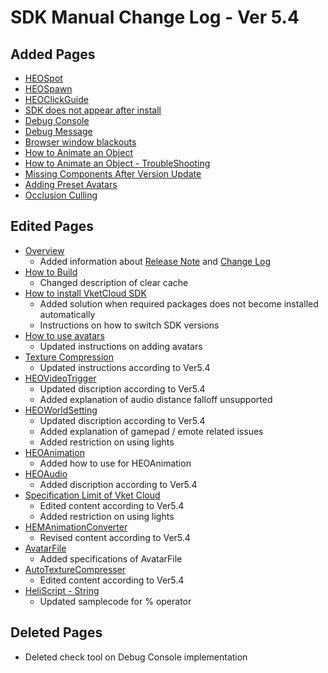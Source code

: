# SDK Manual Change Log - Ver 5.4

## Added Pages

- [HEOSpot](https://vrhikky.github.io/VketCloudSDK_Documents/5.4/en/HEOComponents/HEOSpot.html)
- [HEOSpawn](https://vrhikky.github.io/VketCloudSDK_Documents/5.4/en/HEOComponents/HEOSpawn.html)
- [HEOClickGuide](https://vrhikky.github.io/VketCloudSDK_Documents/5.4/en/HEOComponents/HEOClickGuide.html)
- [SDK does not appear after install](https://vrhikky.github.io/VketCloudSDK_Documents/5.4/en/troubleshooting/InstallingDeeplink.html)
- [Debug Console](https://vrhikky.github.io/VketCloudSDK_Documents/5.4/en/debugconsole/debugconsole.html)
- [Debug Message](https://vrhikky.github.io/VketCloudSDK_Documents/5.4/en/debugconsole/debugmessage.html)
- [Browser window blackouts](https://vrhikky.github.io/VketCloudSDK_Documents/5.4/en/troubleshooting/BrowserBlackWindow.html)
- [How to Animate an Object](https://vrhikky.github.io/VketCloudSDK_Documents/5.4/en/WorldMakingGuide/PropAnimation.html)
- [How to Animate an Object - TroubleShooting](https://vrhikky.github.io/VketCloudSDK_Documents/5.4/en/WorldMakingGuide/PropAnimation_TroubleShooting.html)
- [Missing Components After Version Update](https://vrhikky.github.io/VketCloudSDK_Documents/5.4/en/troubleshooting/MissingComponents.html)
- [Adding Preset Avatars](https://vrhikky.github.io/VketCloudSDK_Documents/5.4/en/WorldMakingGuide/PresetAvatar.html)
- [Occlusion Culling](https://vrhikky.github.io/VketCloudSDK_Documents/5.4/en/WorldMakingGuide/OcclusionCulling.html)

## Edited Pages

- [Overview](https://vrhikky.github.io/VketCloudSDK_Documents/5.4/en/index.html)
    - Added information about [Release Note](https://vrhikky.github.io/VketCloudSDK_Documents/5.4/en/releasenote/releasenote-5.4.html) and [Change Log](https://vrhikky.github.io/VketCloudSDK_Documents/5.4/en/changelog/changelog-5.4.html)
- [How to Build](https://vrhikky.github.io/VketCloudSDK_Documents/5.4/en/FirstStep/BuildAndRun.html) 
    - Changed description of clear cache
- [How to install VketCloud SDK](https://vrhikky.github.io/VketCloudSDK_Documents/5.4/en/AboutVketCloudSDK/SetupSDK_external.html)
    - Added solution when required packages does not become installed automatically
    - Instructions on how to switch SDK versions
- [How to use avatars](https://vrhikky.github.io/VketCloudSDK_Documents/5.4/en/heoexporter/AboutVketCloudSDK/SetupAvatar.html)
    - Updated instructions on adding avatars
- [Texture Compression](https://vrhikky.github.io/VketCloudSDK_Documents/5.4/en/heoexporter/he_TextureCompression.html)
    - Updated instructions according to Ver5.4
- [HEOVideoTrigger](https://vrhikky.github.io/VketCloudSDK_Documents/5.4/en/HEOComponents/HEOVideoTrigger.html)
    - Updated discription according to Ver5.4
    - Added explanation of audio distance falloff unsupported
- [HEOWorldSetting](https://vrhikky.github.io/VketCloudSDK_Documents/5.4/en/HEOComponents/HEOWorldSetting.html)
    - Updated discription according to Ver5.4
    - Added explanation of gamepad / emote related issues
    - Added restriction on using lights
- [HEOAnimation](https://vrhikky.github.io/VketCloudSDK_Documents/5.4/en/HEOComponents/HEOAnimation.html)
    - Added how to use for HEOAnimation
- [HEOAudio](https://vrhikky.github.io/VketCloudSDK_Documents/5.4/en/HEOComponents/HEOAudio.html)
    - Added discription according to Ver5.4
- [Specification Limit of Vket Cloud](https://vrhikky.github.io/VketCloudSDK_Documents/5.4/en/WorldMakingGuide/UnityGuidelines.html)
    - Edited content according to Ver5.4
    - Added restriction on using lights
- [HEMAnimationConverter](https://vrhikky.github.io/VketCloudSDK_Documents/5.4/en/HEMAnimationConverter/AnimationConverter.html)
    - Revised content according to Ver5.4
- [AvatarFile](https://vrhikky.github.io/VketCloudSDK_Documents/5.4/en/WorldMakingGuide/AvatarFile.html)
    - Added specifications of AvatarFile
- [AutoTextureCompresser](https://vrhikky.github.io/VketCloudSDK_Documents/5.4/en/AutoTextureCompresser/AutoTextureCompresser.html)
    - Edited content according to Ver5.4
- [HeliScript - String](https://vrhikky.github.io/VketCloudSDK_Documents/5.4/en/hs/hs_string.html)
    - Updated samplecode for % operator

## Deleted Pages

- Deleted check tool on Debug Console implementation
